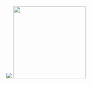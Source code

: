 <div align="center">
  <img src="https://github-readme-stats.vercel.app/api?username=cutecutecat&count_private=true&show_icons=true&hide_rank=true&theme=tokyonight" />
  <img height="195" src="https://github-readme-stats.vercel.app/api/top-langs/?username=cutecutecat&theme=tokyonight&hide=FreeMarker&layout=compact&exclude_repo=cutecutecat.github.io" />
</div>

<!--
**cutecutecat/cutecutecat** is a ✨ _special_ ✨ repository because its `README.md` (this file) appears on your GitHub profile.
